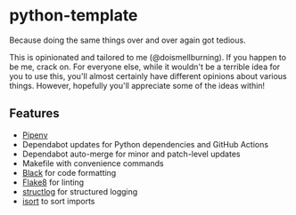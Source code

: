# python-template

Because doing the same things over and over again got tedious.

This is opinionated and tailored to me (@doismellburning).
If you happen to be me,
crack on.
For everyone else,
while it wouldn't be a terrible idea for you to use this,
you'll almost certainly have different opinions about various things.
However, hopefully you'll appreciate some of the ideas within!

## Features

* [Pipenv](https://pipenv.pypa.io/en/latest/)
* Dependabot updates for Python dependencies and GitHub Actions
* Dependabot auto-merge for minor and patch-level updates
* Makefile with convenience commands
* [Black](https://black.readthedocs.io/en/stable/) for code formatting
* [Flake8](https://flake8.pycqa.org/en/latest/) for linting
* [structlog](https://www.structlog.org/en/stable/) for structured logging
* [isort](https://pycqa.github.io/isort/) to sort imports
